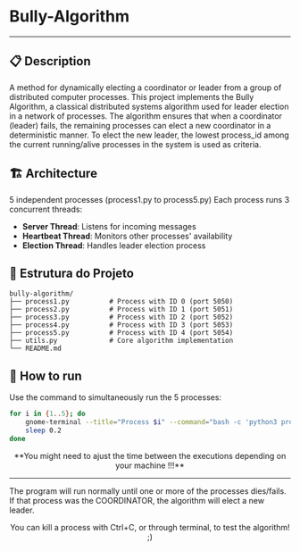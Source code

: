 # Bully-Algorithm

---

## 📋 Description

A method for dynamically electing a coordinator or leader from a group of distributed computer processes.
This project implements the Bully Algorithm, a classical distributed systems algorithm used for leader election in a network of processes. The algorithm ensures that when a coordinator (leader) fails, the remaining processes can elect a new coordinator in a deterministic manner. To elect the new leader, the lowest process_id among the current running/alive processes in the system is used as criteria.

## 🏗️ Architecture

5 independent processes (process1.py to process5.py)
Each process runs 3 concurrent threads:

- **Server Thread**: Listens for incoming messages
- **Heartbeat Thread**: Monitors other processes' availability
- **Election Thread**: Handles leader election process

## 📐 Estrutura do Projeto

    bully-algorithm/
    ├── process1.py          # Process with ID 0 (port 5050)
    ├── process2.py          # Process with ID 1 (port 5051)
    ├── process3.py          # Process with ID 2 (port 5052)
    ├── process4.py          # Process with ID 3 (port 5053)
    ├── process5.py          # Process with ID 4 (port 5054)
    ├── utils.py             # Core algorithm implementation
    └── README.md

## 🚀 How to run

Use the command to simultaneously run the 5 processes:
```bash
for i in {1..5}; do
    gnome-terminal --title="Process $i" --command="bash -c 'python3 process$i.py --id $i; exec bash'" &
    sleep 0.2
done
```

<p align="center">**You might need to ajust the time between the executions depending on your machine !!!**</p>

---

The program will run normally until one or more of the processes dies/fails. If that process was the COORDINATOR, the algorithm will elect a new leader.
<p align="center">You can kill a process with Ctrl+C, or through terminal, to test the algorithm! ;)</p>
 
